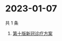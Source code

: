 # 2023-01-07

共 1 条

<!-- BEGIN ZHIHUSEARCH -->
<!-- 最后更新时间 Sat Jan 07 2023 05:16:51 GMT+0800 (China Standard Time) -->
1. [第十版新冠诊疗方案](https://www.zhihu.com/search?q=第十版新冠诊疗方案)
<!-- END ZHIHUSEARCH -->
